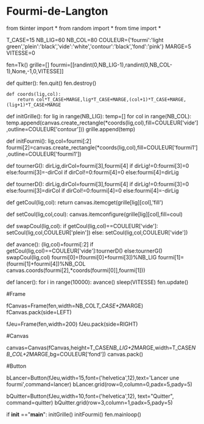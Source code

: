 # Fourmi-de-Langton

from tkinter import *
from random import *
from time import *

T_CASE=15
NB_LIG=60
NB_COL=80
COULEUR={'fourmi':'light green','plein':'black','vide':'white','contour':'black','fond':'pink'}
MARGE=5
VITESSE=0



fen=Tk()
grille=[]
fourmi=[[randint(0,NB_LIG-1),randint(0,NB_COL-1),None,-1,0,VITESSE]]



def quitter():
    fen.quit()
    fen.destroy()

    def coords(lig,col):
        return col*T_CASE+MARGE,lig*T_CASE+MARGE,(col+1)*T_CASE+MARGE,(lig+1)*T_CASE+MARGE


def initGrille():
    for lig in range(NB_LIG):
        temp=[]
        for col in range(NB_COL):
            temp.append(canvas.create_rectangle(*coords(lig,col),fill=COULEUR['vide'],outline=COULEUR['contour']))
        grille.append(temp)


def initFourmi():
    lig,col=fourmi[:2]
    fourmi[2]=canvas.create_rectangle(*coords(lig,col),fill=COULEUR['fourmi1'],outline=COULEUR['fourmi1'])


def tournerG():
    dirLig,dirCol=fourmi[3],fourmi[4]
    if dirLig!=0:fourmi[3]=0
    else:fourmi[3]=-dirCol
    if dirCol!=0:fourmi[4]=0
    else:fourmi[4]=dirLig


def tournerD():
    dirLig,dirCol=fourmi[3],fourmi[4]
    if dirLig!=0:fourmi[3]=0
    else:fourmi[3]=dirCol
    if dirCol!=0:fourmi[4]=0
    else:fourmi[4]=-dirLig


def getCoul(lig,col):
    return canvas.itemcget(grille[lig][col],'fill')

def setCoul(lig,col,coul):
    canvas.itemconfigure(grille[lig][col],fill=coul)

def swapCoul(lig,col):
    if getCoul(lig,col)==COULEUR['vide']:
        setCoul(lig,col,COULEUR['plein'])
    else:
        setCoul(lig,col,COULEUR['vide'])

def avance():
    (lig,col)=fourmi[:2]
    if getCoul(lig,col)==COULEUR['vide']:tournerD()
    else:tournerG()
    swapCoul(lig,col)
    fourmi[0]=(fourmi[0]+fourmi[3])%NB_LIG
    fourmi[1]=(fourmi[1]+fourmi[4])%NB_COL
    canvas.coords(fourmi[2],*coords(fourmi[0]],fourmi[1]))


def lancer():
    for i in range(10000):
        avance()
        sleep(VITESSE)
        fen.update()


#Frame


fCanvas=Frame(fen,width=NB_COL*T_CASE+2*MARGE)
fCanvas.pack(side=LEFT)

fJeu=Frame(fen,width=200)
fJeu.pack(side=RIGHT)


#Canvas


canvas=Canvas(fCanvas,height=T_CASE*NB_LIG+2*MARGE,width=T_CASE*NB_COL+2*MARGE,bg=COULEUR['fond'])
canvas.pack()


#Button


bLancer=Button(fJeu,width=15,font=('helvetica',12),text='Lancer une fourmi',command=lancer)
bLancer.grid(row=0,column=0,padx=5,pady=5)

bQuitter=Button(fJeu,width=10,font=('helvetica',12), text="Quitter", command=quitter)
bQuitter.grid(row=3,column=1,padx=5,pady=5)


if __init__ =="__main__":
  initGrille()
  initFourmi()
  fen.mainloop()

